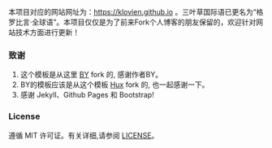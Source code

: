 本项目对应的网站网址为：https://klovien.github.io 。三叶草国际语已更名为“格罗比言·全球语”。本项目仅仅是为了前来Fork个人博客的朋友保留的，欢迎针对网站技术方面进行更新！

### 致谢

1. 这个模板是从这里 [BY](https://github.com/qiubaiying/qiubaiying.github.io) fork 的, 感谢作者BY。 
2. BY的模板应该是从这个模板 [Hux](https://github.com/Huxpro/huxpro.github.io) fork 的, 也一起感谢一下。
3. 感谢 Jekyll、Github Pages 和 Bootstrap!

### License

遵循 MIT 许可证。有关详细,请参阅 [LICENSE](https://github.com/qiubaiying/qiubaiying.github.io/blob/master/LICENSE)。

